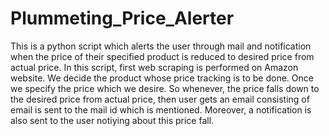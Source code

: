 # Plummeting_Price_Alerter
This is a python script which alerts the user through mail and notification when the price of their specified product is 
reduced to desired price from actual price. 
In this script, first web scraping is performed on Amazon website. We decide the product whose price tracking is to be done. Once
we specify the price which we desire. So whenever, the price falls down to the desired price from actual price, then user gets 
an email consisting of email is sent to the mail id which is mentioned. 
Moreover, a notification is also sent to the user notiying about this price fall.
